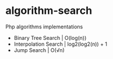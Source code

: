 # algorithm-search
Php algorithms implementations

- Binary Tree Search | O(log(n))
- Interpolation Search | log2(log2(n)) + 1 
- Jump Search | O(√n)